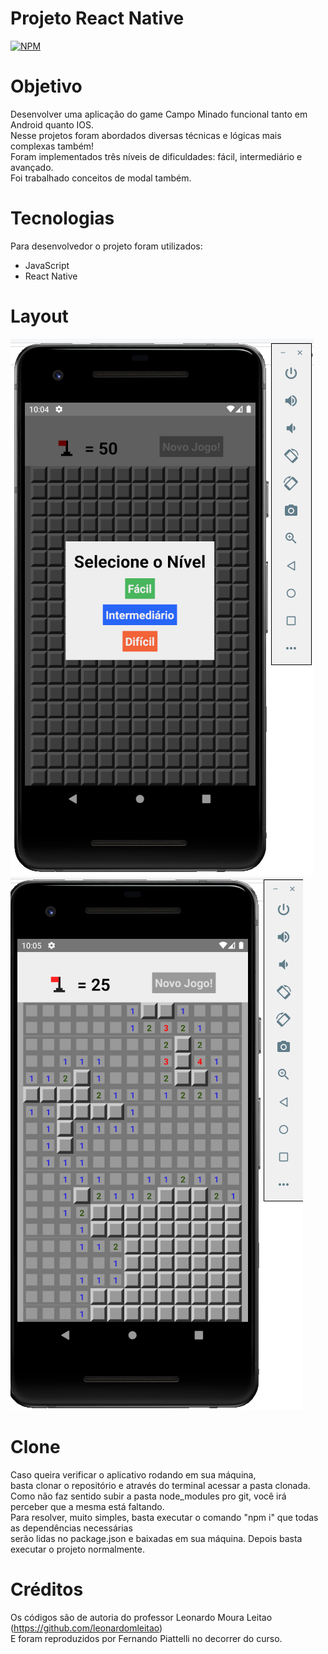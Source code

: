 # Projeto React Native
[![NPM](https://img.shields.io/npm/l/react)](https://github.com/nandowl/Projetos-React-Native/blob/main/LICENSE)

# Objetivo

Desenvolver uma aplicação do game Campo Minado funcional tanto em Android quanto IOS. <br />
Nesse projetos foram abordados diversas técnicas e lógicas mais complexas também! <br />
Foram implementados três níveis de dificuldades: fácil, intermediário e avançado. <br />
Foi trabalhado conceitos de modal também.

# Tecnologias

Para desenvolvedor o projeto foram utilizados:
- JavaScript
- React Native

# Layout

![Optional_Text](../assets/campominado1.PNG) ![Optional_Text](../assets/campominado2.PNG)

# Clone

Caso queira verificar o aplicativo rodando em sua máquina, <br />
basta clonar o repositório e através do terminal acessar a pasta clonada. <br />
Como não faz sentido subir a pasta node_modules pro git, você irá perceber que a mesma está faltando. <br />
Para resolver, muito simples, basta executar o comando "npm i" que todas as dependências necessárias <br />
serão lidas no package.json e baixadas em sua máquina. Depois basta executar o projeto normalmente.

# Créditos

Os códigos são de autoria do professor Leonardo Moura Leitao (https://github.com/leonardomleitao) <br />
E foram reproduzidos por Fernando Piattelli no decorrer do curso.
